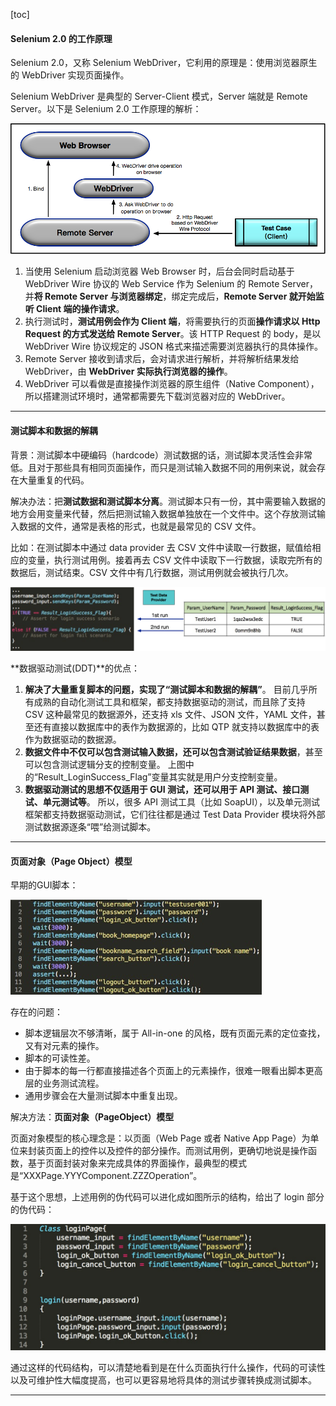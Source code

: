 [toc]

#### Selenium 2.0 的工作原理

Selenium 2.0，又称 Selenium WebDriver，它利用的原理是：使用浏览器原生的 WebDriver 实现页面操作。

Selenium WebDriver 是典型的 Server-Client 模式，Server 端就是 Remote Server。以下是 Selenium 2.0 工作原理的解析：

![img](../../zypictures/TestDeveloping/软件测试52讲_12selenium1.png)

1. 当使用 Selenium 启动浏览器 Web Browser 时，后台会同时启动基于 WebDriver Wire 协议的 Web Service 作为 Selenium 的 Remote Server，并**将 Remote Server 与浏览器绑定**，绑定完成后，**Remote Server 就开始监听 Client 端的操作请求**。
2. 执行测试时，**测试用例会作为 Client 端**，将需要执行的页面**操作请求以 Http Request 的方式发送给 Remote Server**。该 HTTP Request 的 body，是以 WebDriver Wire 协议规定的 JSON 格式来描述需要浏览器执行的具体操作。
3. Remote Server 接收到请求后，会对请求进行解析，并将解析结果发给 WebDriver，由 **WebDriver 实际执行浏览器的操作**。
4. WebDriver 可以看做是直接操作浏览器的原生组件（Native Component），所以搭建测试环境时，通常都需要先下载浏览器对应的 WebDriver。

---

#### 测试脚本和数据的解耦

背景：测试脚本中硬编码（hardcode）测试数据的话，测试脚本灵活性会非常低。且对于那些具有相同页面操作，而只是测试输入数据不同的用例来说，就会存在大量重复的代码。

解决办法：把**测试数据和测试脚本分离**。测试脚本只有一份，其中需要输入数据的地方会用变量来代替，然后把测试输入数据单独放在一个文件中。这个存放测试输入数据的文件，通常是表格的形式，也就是最常见的 CSV 文件。

比如：在测试脚本中通过 data provider 去 CSV 文件中读取一行数据，赋值给相应的变量，执行测试用例。接着再去 CSV 文件中读取下一行数据，读取完所有的数据后，测试结束。CSV 文件中有几行数据，测试用例就会被执行几次。

![img](../../zypictures/TestDeveloping/软件测试52讲_12datadrivertest.png)

**数据驱动测试(DDT)**的优点：

1. **解决了大量重复脚本的问题，实现了“测试脚本和数据的解耦”**。 目前几乎所有成熟的自动化测试工具和框架，都支持数据驱动的测试，而且除了支持 CSV 这种最常见的数据源外，还支持 xls 文件、JSON 文件，YAML 文件，甚至还有直接以数据库中的表作为数据源的，比如 QTP 就支持以数据库中的表作为数据驱动的数据源。
2. **数据文件中不仅可以包含测试输入数据，还可以包含测试验证结果数据**，甚至可以包含测试逻辑分支的控制变量。 上图中的“Result_LoginSuccess_Flag”变量其实就是用户分支控制变量。
3. **数据驱动测试的思想不仅适用于 GUI 测试，还可以用于 API 测试、接口测试、单元测试等**。 所以，很多 API 测试工具（比如 SoapUI），以及单元测试框架都支持数据驱动测试，它们往往都是通过 Test Data Provider 模块将外部测试数据源逐条“喂”给测试脚本。

---

#### 页面对象（Page Object）模型

早期的GUI脚本：

![img](../../zypictures/TestDeveloping/软件测试52讲_12早期的GUI代码.png)

存在的问题：

- 脚本逻辑层次不够清晰，属于 All-in-one 的风格，既有页面元素的定位查找，又有对元素的操作。
- 脚本的可读性差。
- 由于脚本的每一行都直接描述各个页面上的元素操作，很难一眼看出脚本更高层的业务测试流程。
- 通用步骤会在大量测试脚本中重复出现。

解决方法：**页面对象（PageObject）模型**

页面对象模型的核心理念是：以页面（Web Page 或者 Native App Page）为单位来封装页面上的控件以及控件的部分操作。而测试用例，更确切地说是操作函数，基于页面封装对象来完成具体的界面操作，最典型的模式是“XXXPage.YYYComponent.ZZZOperation”。

基于这个思想，上述用例的伪代码可以进化成如图所示的结构，给出了 login 部分的伪代码：

![img](../../zypictures/TestDeveloping/软件测试52讲_12loginpage.png)

通过这样的代码结构，可以清楚地看到是在什么页面执行什么操作，代码的可读性以及可维护性大幅度提高，也可以更容易地将具体的测试步骤转换成测试脚本。

---

